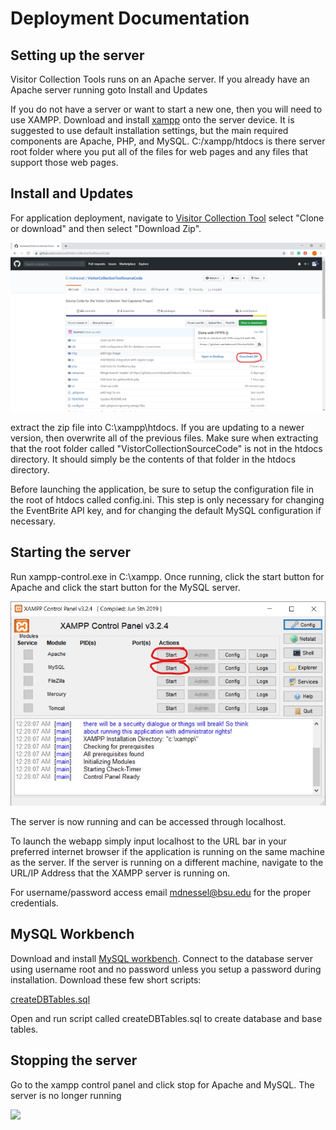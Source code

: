 # Deployment Documentation

## Setting up the server

Visitor Collection Tools runs on an Apache server. If you already have an Apache server running goto Install and Updates

If you do not have a server or want to start a new one, then you will need to use XAMPP. Download and install [xampp](https://www.apachefriends.org/index.html) onto the server device. It is suggested to use default installation settings, but the main required components are Apache, PHP, and MySQL. C:/xampp/htdocs is there server root folder where you put all of the files for web pages and any files that support those web pages.

## Install and Updates

For application deployment, navigate to [Visitor Collection Tool](https://github.com/mdnessel/VisitorCollectionToolSourceCode) select "Clone or download" and then select "Download Zip".

![](https://github.com/IanShepard/VisitorCollectionTool/blob/master/Auxiliary%20Files/images/documentation/download_zip.jpg)

extract the zip file into C:\xampp\htdocs. If you are updating to a newer version, then overwrite all of the previous files. Make sure when extracting that the root folder called "VistorCollectionSourceCode" is not in the htdocs directory. It should simply be the contents of that folder in the htdocs directory.

Before launching the application, be sure to setup the configuration file in the root of htdocs called config.ini. This step is only necessary for changing the EventBrite API key, and for changing the default MySQL configuration if necessary.

## Starting the server

Run xampp-control.exe in C:\xampp. Once running, click the start button for Apache and click the start button for the MySQL server. 

![](https://github.com/IanShepard/VisitorCollectionTool/blob/master/Auxiliary%20Files/images/documentation/xampp_start.jpg)

The server is now running and can be accessed through localhost.

To launch the webapp simply input localhost to the URL bar in your preferred internet browser if the application is running on the same machine as the server. If the server is running on a different machine, navigate to the URL/IP Address that the XAMPP server is running on.

For username/password access email mdnessel@bsu.edu for the proper credentials.

## MySQL Workbench

Download and install [MySQL workbench](https://dev.mysql.com/downloads/workbench/). Connect to the database server using username root and no password unless you setup a password during installation. Download these few short scripts:

[createDBTables.sql](https://github.com/IanShepard/VisitorCollectionTool/blob/master/Auxiliary%20Files/createDBTables.sql)

Open and run script called createDBTables.sql to create database and base tables.

## Stopping the server

Go to the xampp control panel and click stop for Apache and MySQL. The server is no longer running

![](https://github.com/IanShepard/VisitorCollectionTool/blob/master/Auxiliary%20Files/images/documentation/xampp_stop.jpg)

